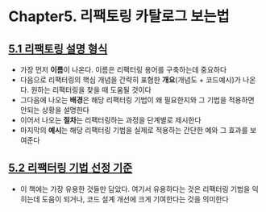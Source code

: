 # Chapter5. 리팩토링 카탈로그 보는법

## <U>5.1 리팩토링 설명 형식</U>

- 가장 먼저 **이름**이 나온다. 이름은 리팩터링 용어를 구축하는데 중요하다
- 다음으로 리팩터링의 핵심 개념을 간략히 표혐한 **개요**(개념도 + 코드예시)가 나온다. 원하는 리팩터링을 찾을 때 도움될 것이다
- 그다음에 나오는 **배경**은 해당 리팩터링 기법이 왜 필요한지와 그 기법을 적용하면 안되는 상황을 설명한다
- 이어서 나오는 **절차**는 리팩터링하는 과정을 단계별로 제시한다
- 마지막의 **예시**는 해당 리팩터링 기법을 실제로 적용하는 간단한 예와 그 효과를 보여준다

## <U>5.2 리팩터링 기법 선정 기준</U>

- 이 책에는 가장 유용한 것들만 담았다. 여기서 유용하다는 것은 리팩터링 기법을 익히는데 도움이 되거나, 코드 설계 개선에 크게 기여한다는 것을 의미한다
